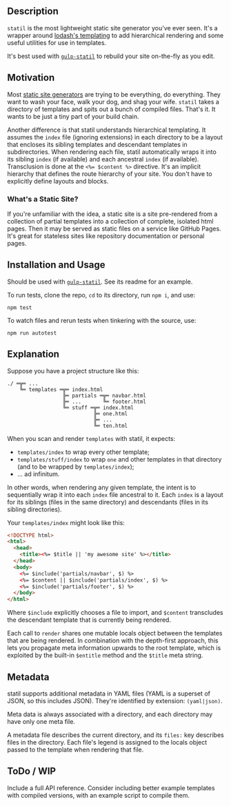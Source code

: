 ## Description

`statil` is the most lightweight static site generator you've ever seen. It's
a wrapper around [lodash's templating](https://lodash.com/docs#template) to
add hierarchical rendering and some useful utilities for use in templates.

It's best used with [`gulp-statil`](https://github.com/Mitranim/gulp-statil) to
rebuild your site on-the-fly as you edit.

## Motivation

Most [static site generators](https://www.staticgen.com) are trying to be
everything, do everything. They want to wash your face, walk your dog, and shag
your wife. `statil` takes a directory of templates and spits out a bunch of
compiled files. That's it. It wants to be just a tiny part of your build chain.

Another difference is that statil understands hierarchical templating. It
assumes the `index` file (ignoring extensions) in each directory to be a layout
that encloses its sibling templates and descendant templates in subdirectories.
When rendering each file, statil automatically wraps it into its sibling `index`
(if available) and each ancestral `index` (if available). Transclusion is done
at the `<%= $content %>` directive. It's an implicit hierarchy that defines the
route hierarchy of your site. You don't have to explicitly define layouts and
blocks.

### What's a Static Site?

If you're unfamiliar with the idea, a static site is a site pre-rendered from a
collection of partial templates into a collection of complete, isolated html
pages. Then it may be served as static files on a service like GitHub Pages.
It's great for stateless sites like repository documentation or personal pages.

## Installation and Usage

Should be used with [`gulp-statil`](https://github.com/Mitranim/gulp-statil).
See its readme for an example.

To run tests, clone the repo, `cd` to its directory, run `npm i`, and use:

```shell
npm test
```

To watch files and rerun tests when tinkering with the source, use:

```shell
npm run autotest
```

## Explanation

Suppose you have a project structure like this:

```
./ ═╦═ ...
    ╚═ templates ═╦═ index.html
                  ╠═ partials ═╦═ navbar.html
                  ╠═ ...       ╚═ footer.html
                  ╚═ stuff ═╦═ index.html
                            ╠═ one.html
                            ╠═ ...
                            ╚═ ten.html
```

When you scan and render `templates` with statil, it expects:
* `templates/index` to wrap every other template;
* `templates/stuff/index` to wrap `one` and other templates in that directory
  (and to be wrapped by `templates/index`);
* ... ad infinitum.

In other words, when rendering any given template, the intent is to sequentially
wrap it into each `index` file ancestral to it. Each `index` is a layout for its
siblings (files in the same directory) and descendants (files in its sibling
directories).

Your `templates/index` might look like this:

```html
<!DOCTYPE html>
<html>
  <head>
    <title><%= $title || 'my awesome site' %></title>
  </head>
  <body>
    <%= $include('partials/navbar', $) %>
    <%= $content || $include('partials/index', $) %>
    <%= $include('partials/footer', $) %>
  </body>
</html>
```

Where `$include` explicitly chooses a file to import, and `$content` transcludes
the descendant template that is currently being rendered.

Each call to `render` shares one mutable locals object between the templates
that are being rendered. In combination with the depth-first approach, this lets
you propagate meta information upwards to the root template, which is exploited
by the built-in `$entitle` method and the `$title` meta string.

## Metadata

statil supports additional metadata in YAML files (YAML is a superset of JSON,
so this includes JSON). They're identified by extension: `(yaml|json)`.

Meta data is always associated with a directory, and each directory may have
only one meta file.

A metadata file describes the current directory, and its `files:` key describes
files in the directory. Each file's legend is assigned to the locals object
passed to the template when rendering that file.

## ToDo / WIP

Include a full API reference. Consider including better example templates with
compiled versions, with an example script to compile them.
